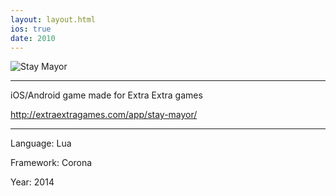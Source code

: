 ```yaml
---
layout: layout.html
ios: true
date: 2010
---
```


![Stay Mayor](/assets/images/games/mayor-big.png)

---
iOS/Android game made for Extra Extra games

http://extraextragames.com/app/stay-mayor/

---

Language: Lua

Framework: Corona

Year: 2014
